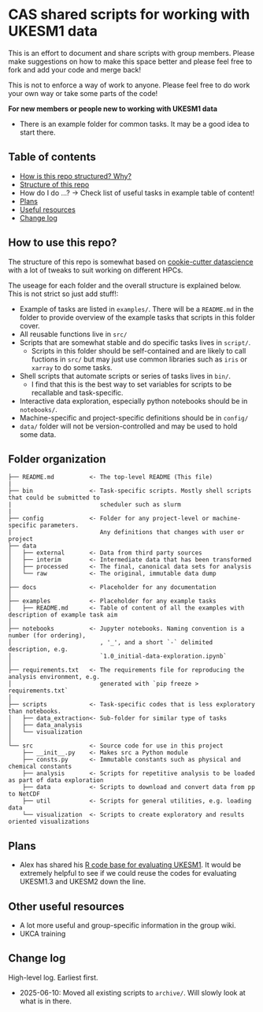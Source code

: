 # CAS shared scripts for working with UKESM1 data

This is an effort to document and share scripts with group members. Please make suggestions on how to make this space better and please feel free to fork and add your code and merge back!

This is not to enforce a way of work to anyone. Please feel free to do work your own way or take some parts of the code!

**For new members or people new to working with UKESM1 data**
- There is an example folder for common tasks. It may be a good idea to start there.

## Table of contents
- [How is this repo structured? Why?](#how-is-this-repo-structured)
- [Structure of this repo](#folder-organization)
- How do I do ...? -> Check list of useful tasks in example table of content!
- [Plans](#plans)
- [Useful resources](#other-useful-resources)
- [Change log](#change-log)

## How to use this repo?

The structure of this repo is somewhat based on [cookie-cutter datascience](https://cookiecutter-data-science.drivendata.org/) with a lot of tweaks to suit working on different HPCs.

The useage for each folder and the overall structure is explained below. This is not strict so just add stuff!:
- Example of tasks are listed in `examples/`. There will be a `README.md` in the folder to provide overview of the example tasks that scripts in this folder cover.
- All reusable functions live in `src/`
- Scripts that are somewhat stable and do specific tasks lives in `script/`. 
    - Scripts in this folder should be self-contained and are likely to call fuctions in `src/` but may just use common libraries such as `iris` or `xarray` to do some tasks.
- Shell scripts that automate scripts or series of tasks lives in `bin/`. 
    - I find that this is the best way to set variables for scripts to be recallable and task-specific.
- Interactive data exploration, especially python notebooks should be in `notebooks/`.
- Machine-specific and project-specific definitions should be in `config/`
- `data/` folder will not be version-controlled and may be used to hold some data.


## Folder organization

    ├── README.md          <- The top-level README (This file)
    |                            
    ├── bin                <- Task-specific scripts. Mostly shell scripts that could be submitted to 
    |                         scheduler such as slurm 
    |                            
    ├── config             <- Folder for any project-level or machine-specific parameters. 
    |                         Any definitions that changes with user or project
    ├── data
    │   ├── external       <- Data from third party sources
    │   ├── interim        <- Intermediate data that has been transformed
    │   ├── processed      <- The final, canonical data sets for analysis
    │   └── raw            <- The original, immutable data dump
    │
    ├── docs               <- Placeholder for any documentation
    │
    ├── examples           <- Placeholder for any example tasks
    │   ├── README.md      <- Table of content of all the examples with description of example task aim
    │
    ├── notebooks          <- Jupyter notebooks. Naming convention is a number (for ordering),
    │                         , '_', and a short `-` delimited description, e.g.
    │                         `1.0_initial-data-exploration.ipynb`
    │
    ├── requirements.txt   <- The requirements file for reproducing the analysis environment, e.g.
    │                         generated with `pip freeze > requirements.txt`
    │
    ├── scripts            <- Task-specific codes that is less exploratory than notebooks.
    │   ├── data_extraction<- Sub-folder for similar type of tasks
    │   ├── data_analysis   
    │   └── visualization   
    │
    └── src                <- Source code for use in this project
        ├── __init__.py    <- Makes src a Python module
        ├── consts.py      <- Immutable constants such as physical and chemical constants
        ├── analysis       <- Scripts for repetitive analysis to be loaded as part of data exploration
        ├── data           <- Scripts to download and convert data from pp to NetCDF
        ├── util           <- Scripts for general utilities, e.g. loading data 
        └── visualization  <- Scripts to create exploratory and results oriented visualizations


## Plans
- Alex has shared his [R code base for evaluating UKESM1](https://github.com/Centre-for-Atmospheric-Science-Cam-Chem/ukesm1-eval-R). It would be extremely helpful to see if we could reuse the codes for evaluating UKESM1.3 and UKESM2 down the line.

## Other useful resources

- A lot more useful and group-specific information in the group wiki.
- UKCA training


## Change log

High-level log. Earliest first.

- 2025-06-10:  Moved all existing scripts to `archive/`. Will slowly look at what is in there.
